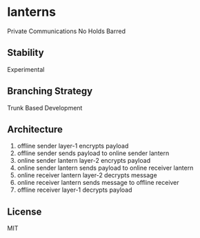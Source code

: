 # lanterns

Private Communications No Holds Barred

## Stability

Experimental

## Branching Strategy

Trunk Based Development

## Architecture

1. offline sender layer-1 encrypts payload
2. offline sender sends payload to online sender lantern
3. online sender lantern layer-2 encrypts payload
4. online sender lantern sends payload to online receiver lantern
5. online receiver lantern layer-2 decrypts message
6. online receiver lantern sends message to offline receiver
7. offline receiver layer-1 decrypts payload

## License

MIT